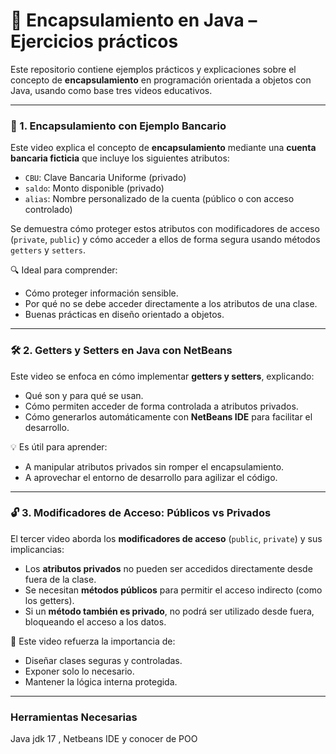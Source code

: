 # 🧠 Encapsulamiento en Java – Ejercicios prácticos

Este repositorio contiene ejemplos prácticos y explicaciones sobre el concepto de **encapsulamiento** en programación orientada a objetos con Java, usando como base tres videos educativos.

---

### 🔐 1. Encapsulamiento con Ejemplo Bancario

Este video explica el concepto de **encapsulamiento** mediante una **cuenta bancaria ficticia** que incluye los siguientes atributos:

- `CBU`: Clave Bancaria Uniforme (privado)
- `saldo`: Monto disponible (privado)
- `alias`: Nombre personalizado de la cuenta (público o con acceso controlado)

Se demuestra cómo proteger estos atributos con modificadores de acceso (`private`, `public`) y cómo acceder a ellos de forma segura usando métodos `getters` y `setters`.

🔍 Ideal para comprender:
- Cómo proteger información sensible.
- Por qué no se debe acceder directamente a los atributos de una clase.
- Buenas prácticas en diseño orientado a objetos.

---

### 🛠️ 2. Getters y Setters en Java con NetBeans

Este video se enfoca en cómo implementar **getters y setters**, explicando:

- Qué son y para qué se usan.
- Cómo permiten acceder de forma controlada a atributos privados.
- Cómo generarlos automáticamente con **NetBeans IDE** para facilitar el desarrollo.

💡 Es útil para aprender:
- A manipular atributos privados sin romper el encapsulamiento.
- A aprovechar el entorno de desarrollo para agilizar el código.

---

### 🔓 3. Modificadores de Acceso: Públicos vs Privados

El tercer video aborda los **modificadores de acceso** (`public`, `private`) y sus implicancias:

- Los **atributos privados** no pueden ser accedidos directamente desde fuera de la clase.
- Se necesitan **métodos públicos** para permitir el acceso indirecto (como los getters).
- Si un **método también es privado**, no podrá ser utilizado desde fuera, bloqueando el acceso a los datos.

🔐 Este video refuerza la importancia de:
- Diseñar clases seguras y controladas.
- Exponer solo lo necesario.
- Mantener la lógica interna protegida.

---

### Herramientas Necesarias

Java jdk 17 , Netbeans IDE y conocer de  POO



